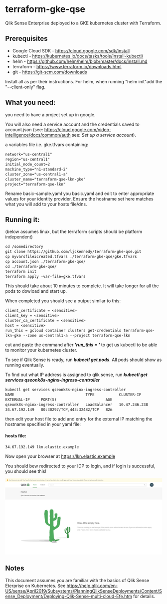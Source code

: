 # terraform-gke-qse
Qlik Sense Enterprise deployed to a GKE kubernetes cluster with Terraform.

## Prerequisites
- Google Cloud SDK - https://cloud.google.com/sdk/install
- kubectl - https://kubernetes.io/docs/tasks/tools/install-kubectl/
- helm - https://github.com/helm/helm/blob/master/docs/install.md
- terraform - https://www.terraform.io/downloads.html
- git - https://git-scm.com/downloads

  
 Install all as per their instructions.  For helm, when running "helm init"add the "--client-only" flag.


## What you need:

you need to have a project set up in google. 

You will also need a service account and the credentials saved to  account.json (see: https://cloud.google.com/video-intelligence/docs/common/auth see: _Set up a service account_).


a variables file i.e. gke.tfvars containing:

```
network="us-central1"
region="us-central1"
initial_node_count=2
machine_type="n1-standard-2"
cluster_zone="us-central1-a"
cluster_name="terraform-qse-lkn-gke"
project="terraform-qse-lkn"
```
Rename basic-sample.yaml you basic.yaml  and edit to enter appropriate values for your identity provider.  Ensure the hostname set here matches what you will add to your hosts file/dns.

## Running it:

(below assumes linux, but the terraform scripts should be platform independent)
```
cd /somedirectory
git clone https://github.com/ljckennedy/terraform-gke-qse.git
cp myvarsfileicreated.tfvars ./terraform-gke-qse/gke.tfvars
cp account.json ./terraform-gke-qse/
cd ./terraform-gke-qse/
terraform init
terraform apply -var-file=gke.tfvars
```

This should take about 10 minutes to complete.  It will take longer for all the pods to dowload and start up.  

When completed you should see a output similar to this:
```
client_certificate = <sensitive>
client_key = <sensitive>
cluster_ca_certificate = <sensitive>
host = <sensitive>
run_this = gcloud container clusters get-credentials terraform-qse-lkn-gke --zone us-central1-a --project terraform-qse-lkn
```

cut and paste the command after _**'run_this = '**_ to get us kubectl to be able to monitor your kubernetes cluster.

To see if Qlik Sense is ready, run _**kubectl get pods**_.  All pods should show as running eventually.

To find out what IP address is assigned to qlik sense, run  _**kubectl get services qseonk8s-nginx-ingress-controller**_  

```
kubectl get services qseonk8s-nginx-ingress-controller
NAME                                TYPE           CLUSTER-IP      EXTERNAL-IP     PORT(S)                      AGE
qseonk8s-nginx-ingress-controller   LoadBalancer   10.47.246.238   34.67.192.149   80:30297/TCP,443:32482/TCP   82m
```

then edit your host file to add and entry for the external IP matching the hostname specified in your yaml file:
#### hosts file:
```
34.67.192.149 lkn.elastic.example
```

Now open your browser at https://lkn.elastic.example 

You should bew redirected to your IDP to login, and if login is successful, you should see this!

![alt text](https://github.com/ljckennedy/terraform-gke-qse/raw/master/image.png "QSE on K8S")



## Notes
This document assumes you are familiar with the basics of Qlik Sense Eterprise on Kubernetes.  See https://help.qlik.com/en-US/sense/April2019/Subsystems/PlanningQlikSenseDeployments/Content/Sense_Deployment/Deploying-Qlik-Sense-multi-cloud-Efe.htm for details.

